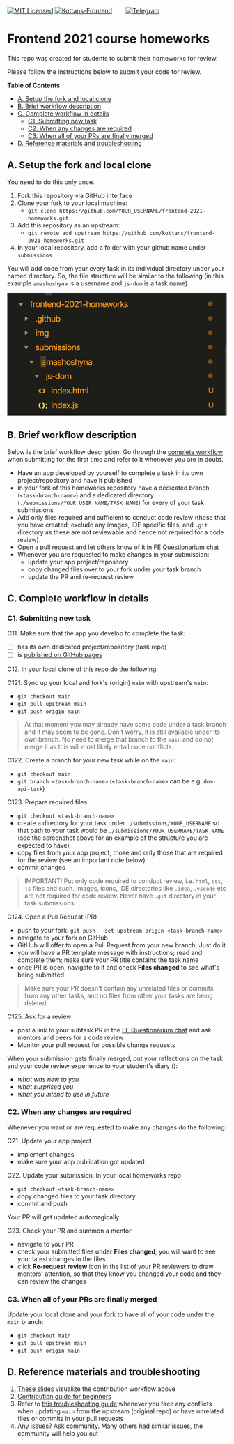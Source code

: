 [![MIT Licensed][icon-mit]][license]
[![Kottans-Frontend][icon-kottans]][kottans-frontend]
&nbsp;&nbsp;&nbsp;&nbsp;&nbsp;&nbsp;
[![Telegram][icon-chat]][chat]

# Frontend 2021 course homeworks

This repo was created for students to submit their homeworks for review.

Please follow the instructions below to submit your code for review.

<!-- START doctoc generated TOC please keep comment here to allow auto update -->
<!-- DON'T EDIT THIS SECTION, INSTEAD RE-RUN doctoc TO UPDATE -->
**Table of Contents**

- [A. Setup the fork and local clone](#a-setup-the-fork-and-local-clone)
- [B. Brief workflow description](#b-brief-workflow-description)
- [C. Complete workflow in details](#c-complete-workflow-in-details)
  - [C1. Submitting new task](#c1-submitting-new-task)
  - [C2. When any changes are required](#c2-when-any-changes-are-required)
  - [C3. When all of your PRs are finally merged](#c3-when-all-of-your-prs-are-finally-merged)
- [D. Reference materials and troubleshooting](#d-reference-materials-and-troubleshooting)

<!-- END doctoc generated TOC please keep comment here to allow auto update -->
<!-- *generated with [DocToc](https://github.com/thlorenz/doctoc)* -->

## A. Setup the fork and local clone

You need to do this only once.

1. Fork this repository via GitHub interface
1. Clone your fork to your local machine:
   - `git clone https://github.com/YOUR_USERNAME/frontend-2021-homeworks.git`
1. Add this repository as an upstream:
   - `git remote add upstream https://github.com/kottans/frontend-2021-homeworks.git`
1. In your local repository, add a folder with your github name under `submissions`

You will add code from your every task in its individual directory under
your named directory. So, the file structure will be similar to the following
(in this example `amashoshyna` is a username and `js-dom` is a task name)

![File structure example](img/file-structure.png)

## B. Brief workflow description

Below is the brief workflow description.
Go through the [complete workflow](#c-complete-workflow-in-details)
when submitting for the first time and refer to it whenever
you are in doubt.

- Have an app developed by yourself to complete a task
  in its own project/repository and have it published 
- In your fork of this homeworks repository
  have a dedicated branch (`<task-branch-name>`) and
  a dedicated directory (`./submissions/YOUR_USER_NAME/TASK_NAME`)
  for every of your task submissions
- Add only files required and sufficient to conduct code review
  (those that you have created; exclude any images, IDE specific files, and `.git` directory
  as these are not reviewable and hence not required for a code review)
- Open a pull request and let others know of it in
  [FE Questionarium chat](https://t.me/joinchat/DmX0JAl-mh5W0jrWli8Ycw)
- Whenever you are requested to make changes in your submission:
  - update your app project/repository
  - copy changed files over to your fork under your task branch
  - update the PR and re-request review

## C. Complete workflow in details

### C1. Submitting new task

C11. Make sure that the app you develop to complete the task:

- [ ] has its own dedicated project/repository (task repo)
- [ ] is [published on GitHub pages](./publish-your-app.md)

C12. In your local clone of this repo do the following:

C121. Sync up your local and fork's (origin) `main` with upstream's `main`:
  - `git checkout main`
  - `git pull upstream main`
  - `git push origin main`
  
> At that moment you may already have some code under a task branch
> and it may seem to be gone. Don't worry, it is still available under
> its own branch. No need to merge that branch to the `main`
> and do not merge it as this will most likely entail code conflicts.  

C122. Create a branch for your new task while on the `main`:
  - `git checkout main`
  - `git branch <task-branch-name>` (`<task-branch-name>` can be e.g. `dom-api-task`)
   
C123. Prepare required files
 - `git checkout <task-branch-name>`
 - create a directory for your task under `./submissions/YOUR_USERNAME` so
   that path to your task would be `./submissions/YOUR_USERNAME/TASK_NAME`
   (see the screenshot above for an example of the structure you are expected to have)
 - copy files from your app project, those and only those that are required for the review
   (see an important note below)
 - commit changes
 
> IMPORTANT! Put only code required to conduct review, i.e. `html`, `css`, `js` files and such.
> Images, icons, IDE directories like `.idea`, `.vscode` etc are not required for code review.
> Never have `.git` directory in your task submissions.

C124. Open a Pull Request (PR)
 - push to your fork: `git push --set-upstream origin <task-branch-name>`
 - navigate to your fork on GitHub
 - GitHub will offer to open a Pull Request from your new branch; Just do it
 - you will have a PR template message with instructions; read and complete them;
   make sure your PR title contains the task name
 - once PR is open, navigate to it and check **Files changed** to see what's being submitted
   
> Make sure your PR doesn't contain any unrelated files or commits from any other tasks,
> and no files from other your tasks are being deleted

C125. Ask for a review
 - post a link to your subtask PR in the
   [FE Questionarium chat](https://t.me/joinchat/DmX0JAl-mh5W0jrWli8Ycw)
   and ask mentors and peers for a code review
 - Monitor your pull request for possible change requests
 
When your submission gets finally merged, put your reflections on the task
and your code review experience to your student's diary ():
 - _what was new to you_
 - _what surprised you_
 - _what you intend to use in future_

### C2. When any changes are required

Whenever you want or are requested to make any changes do the following:

C21. Update your app project
 - implement changes
 - make sure your app publication got updated

C22. Update your submission. In your local homeworks repo
 - `git checkout <task-branch-name>`
 - copy changed files to your task directory
 - commit and push

Your PR will get updated automagically.

C23. Check your PR and summon a mentor
 - navigate to your PR
 - check your submitted files under **Files changed**;
   you will want to see your latest changes in the files
 - click **Re-request review** icon in the list of your PR reviewers
   to draw mentors' attention, so that they know you changed
   your code and they can review the changes

### C3. When all of your PRs are finally merged

Update your local clone and your fork to have all of your code
under the `main` branch:
- `git checkout main`
- `git pull upstream main`
- `git push origin main` 

## D. Reference materials and troubleshooting

1. [These slides](https://docs.google.com/presentation/d/13dati5gvA5f_hQFgxJPhPicjF5CRKu1e75RSsahmEaU/edit#slide=id.g58afea5148_0_0)
   visualize the contribution workflow above
1. [Contribution guide for beginners](https://gist.github.com/OleksiyRudenko/236c3046fbba028e0555fa847dae7001)
1. Refer to [this troubleshooting guide](https://gist.github.com/OleksiyRudenko/8b3ddb664308de0634b53c525e551d8b)
   whenever you face any conflicts when updating `main` from the upstream (original repo)
   or have unrelated files or commits in your pull requests
1. Any issues? Ask community. Many others had similar issues, the community will help you out

[icon-mit]: https://img.shields.io/badge/license-MIT-blue.svg
[license]: https://github.com/OleksiyRudenko/a-tiny-JS-world/blob/master/LICENSE.md
[icon-chat]: https://img.shields.io/badge/chat-on%20telegram-blue.svg
[icon-kottans]: https://img.shields.io/badge/%3D(%5E.%5E)%3D-frontend-yellow.svg
[kottans-frontend]: https://github.com/kottans/frontend
[chat]: https://t.me/joinchat/DmX0JAl-mh5W0jrWli8Ycw
